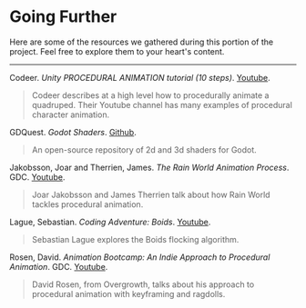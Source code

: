 # Going Further

Here are some of the resources we gathered during this portion of the project.
Feel free to explore them to your heart's content.

---

Codeer. _Unity PROCEDURAL ANIMATION tutorial (10 steps)_. [Youtube](https://www.youtube.com/watch?v=e6Gjhr1IP6w).
> Codeer describes at a high level how to procedurally animate a quadruped. Their Youtube channel has many examples of procedural character animation.

GDQuest. _Godot Shaders_. [Github](https://github.com/GDQuest/godot-shaders).
> An open-source repository of 2d and 3d shaders for Godot.

Jakobsson, Joar and Therrien, James. _The Rain World Animation Process_. GDC.
[Youtube](https://www.youtube.com/watch?v=sVntwsrjNe4).
> Joar Jakobsson and James Therrien talk about how Rain World tackles procedural animation.

Lague, Sebastian. _Coding Adventure: Boids_. [Youtube](https://www.youtube.com/watch?v=bqtqltqcQhw).
> Sebastian Lague explores the Boids flocking algorithm.

Rosen, David. _Animation Bootcamp: An Indie Approach to Procedural Animation_.
GDC. [Youtube](https://www.youtube.com/watch?v=LNidsMesxSE).
> David Rosen, from Overgrowth, talks about his approach to procedural animation with keyframing and ragdolls.

